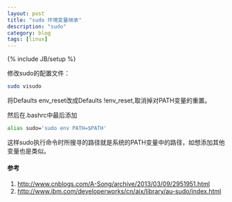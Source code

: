 ```yaml
---
layout: post
title: "sudo 环境变量继承"
description: "sudo"
category: blog
tags: [linux]
---
```

{% include JB/setup %}

修改sudo的配置文件：

~~~ bash
sudo visudo
~~~
将Defaults env_reset改成Defaults !env_reset,取消掉对PATH变量的重置。<br/>

然后在.bashrc中最后添加    

~~~ bash
alias sudo='sudo env PATH=$PATH'
~~~
这样sudo执行命令时所搜寻的路径就是系统的PATH变量中的路径，如想添加其他变量也是类似。



#### 参考
1. <http://www.cnblogs.com/A-Song/archive/2013/03/09/2951951.html>
2. <http://www.ibm.com/developerworks/cn/aix/library/au-sudo/index.html>


